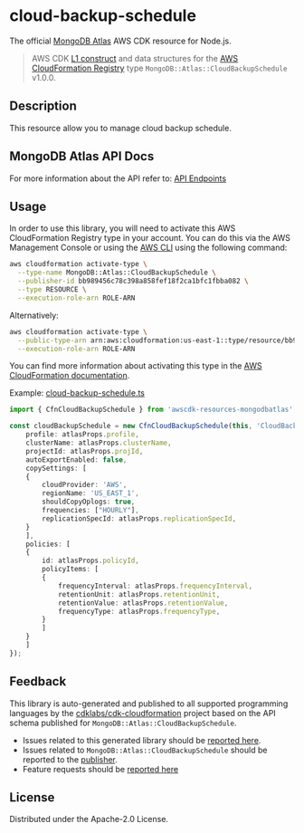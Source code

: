 # cloud-backup-schedule

The official [MongoDB Atlas](https://www.mongodb.com/) AWS CDK resource for Node.js.

> AWS CDK [L1 construct] and data structures for the [AWS CloudFormation Registry] type `MongoDB::Atlas::CloudBackupSchedule` v1.0.0.

[L1 construct]: https://docs.aws.amazon.com/cdk/latest/guide/constructs.html
[AWS CloudFormation Registry]: https://docs.aws.amazon.com/AWSCloudFormation/latest/UserGuide/registry.html

## Description

This resource allow you to manage cloud backup schedule.

## MongoDB Atlas API Docs

For more information about the API refer to: [API Endpoints](https://www.mongodb.com/docs/atlas/reference/api-resources-spec/#tag/Cloud-Backup-Schedule)

## Usage

In order to use this library, you will need to activate this AWS CloudFormation Registry type in your account. You can do this via the AWS Management Console or using the [AWS CLI](https://aws.amazon.com/cli/) using the following command:

```sh
aws cloudformation activate-type \
  --type-name MongoDB::Atlas::CloudBackupSchedule \
  --publisher-id bb989456c78c398a858fef18f2ca1bfc1fbba082 \
  --type RESOURCE \
  --execution-role-arn ROLE-ARN
```

Alternatively:

```sh
aws cloudformation activate-type \
  --public-type-arn arn:aws:cloudformation:us-east-1::type/resource/bb989456c78c398a858fef18f2ca1bfc1fbba082/MongoDB-Atlas-CloudBackupSchedule \
  --execution-role-arn ROLE-ARN
```

You can find more information about activating this type in the [AWS CloudFormation documentation](https://docs.aws.amazon.com/AWSCloudFormation/latest/UserGuide/registry-public.html).

Example: [cloud-backup-schedule.ts](../../../examples/l1-resources/cloud-backup-schedule.ts)
```ts
import { CfnCloudBackupSchedule } from 'awscdk-resources-mongodbatlas';

const cloudBackupSchedule = new CfnCloudBackupSchedule(this, 'CloudBackupSchedule', {
    profile: atlasProps.profile,
    clusterName: atlasProps.clusterName,
    projectId: atlasProps.projId,
    autoExportEnabled: false,
    copySettings: [
    {
        cloudProvider: 'AWS',
        regionName: 'US_EAST_1',
        shouldCopyOplogs: true,
        frequencies: ["HOURLY"],
        replicationSpecId: atlasProps.replicationSpecId,
    }
    ],
    policies: [
    {
        id: atlasProps.policyId,
        policyItems: [
        {
            frequencyInterval: atlasProps.frequencyInterval,
            retentionUnit: atlasProps.retentionUnit,
            retentionValue: atlasProps.retentionValue,
            frequencyType: atlasProps.frequencyType,
        }
        ]
    }
    ]
});

```


## Feedback

This library is auto-generated and published to all supported programming languages by the [cdklabs/cdk-cloudformation] project based on the API schema published for `MongoDB::Atlas::CloudBackupSchedule`.

* Issues related to this generated library should be [reported here](https://github.com/cdklabs/cdk-cloudformation/issues/new?title=Issue+with+%40cdk-cloudformation%2Fmongodb-atlas-cloudbackupschedule+v1.0.0).
* Issues related to `MongoDB::Atlas::CloudBackupSchedule` should be reported to the [publisher](https://github.com/mongodb/mongodbatlas-cloudformation-resources/issues).
* Feature requests should be [reported here](https://feedback.mongodb.com/forums/924145-atlas?category_id=392596)

[cdklabs/cdk-cloudformation]: https://github.com/cdklabs/cdk-cloudformation

## License

Distributed under the Apache-2.0 License.